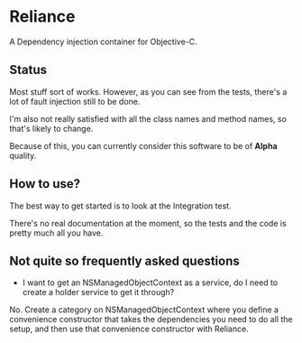 # Reliance

A Dependency injection container for Objective-C.

## Status

Most stuff sort of works. However, as you can see from the tests, there's a lot of fault injection still to be done.

I'm also not really satisfied with all the class names and method names, so that's likely to change.

Because of this, you can currently consider this software to be of **Alpha** quality.

## How to use?

The best way to get started is to look at the Integration test.

There's no real documentation at the moment, so the tests and the code is pretty much all you have.

## Not quite so frequently asked questions

 * I want to get an NSManagedObjectContext as a service, do I need to create a holder service to get it through?

No. Create a category on NSManagedObjectContext where you define a convenience constructor that takes the dependencies you need to do all the setup, and then use that convenience constructor with Reliance.